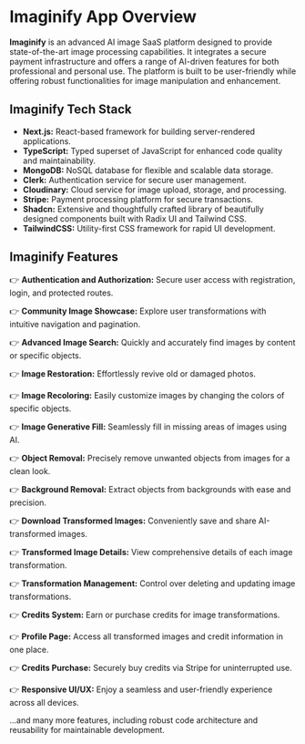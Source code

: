 # Imaginify App Overview

**Imaginify** is an advanced AI image SaaS platform designed to provide state-of-the-art image processing capabilities. It integrates a secure payment infrastructure and offers a range of AI-driven features for both professional and personal use. The platform is built to be user-friendly while offering robust functionalities for image manipulation and enhancement.

## Imaginify Tech Stack

- **Next.js:** React-based framework for building server-rendered applications.
- **TypeScript:** Typed superset of JavaScript for enhanced code quality and maintainability.
- **MongoDB:** NoSQL database for flexible and scalable data storage.
- **Clerk:** Authentication service for secure user management.
- **Cloudinary:** Cloud service for image upload, storage, and processing.
- **Stripe:** Payment processing platform for secure transactions.
- **Shadcn:** Extensive and thoughtfully crafted library of beautifully designed components built with Radix UI and Tailwind CSS.
- **TailwindCSS:** Utility-first CSS framework for rapid UI development.

## Imaginify Features

👉 **Authentication and Authorization:** Secure user access with registration, login, and protected routes.

👉 **Community Image Showcase:** Explore user transformations with intuitive navigation and pagination.

👉 **Advanced Image Search:** Quickly and accurately find images by content or specific objects.

👉 **Image Restoration:** Effortlessly revive old or damaged photos.

👉 **Image Recoloring:** Easily customize images by changing the colors of specific objects.

👉 **Image Generative Fill:** Seamlessly fill in missing areas of images using AI.

👉 **Object Removal:** Precisely remove unwanted objects from images for a clean look.

👉 **Background Removal:** Extract objects from backgrounds with ease and precision.

👉 **Download Transformed Images:** Conveniently save and share AI-transformed images.

👉 **Transformed Image Details:** View comprehensive details of each image transformation.

👉 **Transformation Management:** Control over deleting and updating image transformations.

👉 **Credits System:** Earn or purchase credits for image transformations.

👉 **Profile Page:** Access all transformed images and credit information in one place.

👉 **Credits Purchase:** Securely buy credits via Stripe for uninterrupted use.

👉 **Responsive UI/UX:** Enjoy a seamless and user-friendly experience across all devices.

...and many more features, including robust code architecture and reusability for maintainable development.
